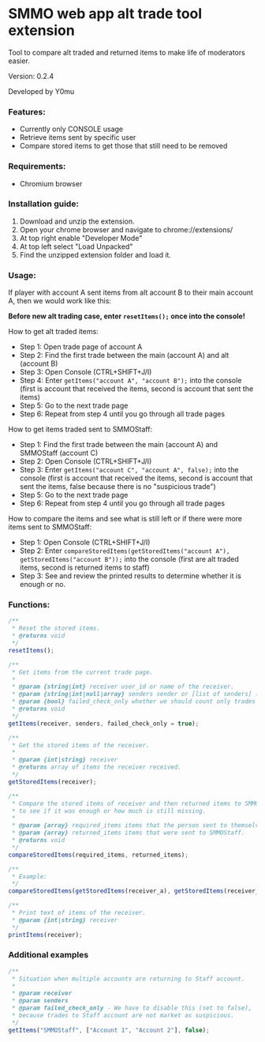 # SMMO web app alt trade tool extension
Tool to compare alt traded and returned items to make life of moderators easier.

Version: 0.2.4

Developed by Y0mu

### Features:
- Currently only CONSOLE usage
- Retrieve items sent by specific user
- Compare stored items to get those that still need to be removed

### Requirements:
- Chromium browser

### Installation guide:
1. Download and unzip the extension.
2. Open your chrome browser and navigate to chrome://extensions/
3. At top right enable "Developer Mode"
4. At top left select "Load Unpacked"
5. Find the unzipped extension folder and load it.

### Usage:
If player with account A sent items from alt account B to their main account A, then we would work like this:

**Before new alt trading case, enter `resetItems();` once into the console!**

How to get alt traded items:
- Step 1: Open trade page of account A
- Step 2: Find the first trade between the main (account A) and alt (account B)
- Step 3: Open Console (CTRL+SHIFT+J/I)
- Step 4: Enter `getItems("account A", "account B");` into the console (first is account that received the items, second is account that sent the items)
- Step 5: Go to the next trade page
- Step 6: Repeat from step 4 until you go through all trade pages

How to get items traded sent to SMMOStaff:
- Step 1: Find the first trade between the main (account A) and SMMOStaff (account C)
- Step 2: Open Console (CTRL+SHIFT+J/I)
- Step 3: Enter `getItems("account C", "account A", false);` into the console (first is account that received the items, second is account that sent the items, false because there is no "suspicious trade")
- Step 5: Go to the next trade page
- Step 6: Repeat from step 4 until you go through all trade pages

How to compare the items and see what is still left or if there were more items sent to SMMOStaff:
- Step 1: Open Console (CTRL+SHIFT+J/I)
- Step 2: Enter `compareStoredItems(getStoredItems("account A"), getStoredItems("account B"));` into the console  (first are alt traded items, second is returned items to staff)
- Step 3: See and review the printed results to determine whether it is enough or no.

### Functions:
```js
/**
 * Reset the stored items.
 * @returns void
 */
resetItems();
```

```js
/**
 * Get items from the current trade page.
 *
 * @param {string|int} receiver user_id or name of the receiver.
 * @param {string|int|null|array} senders sender or [list of senders] (name, id).
 * @param {bool} failed_check_only whether we should count only trades that are suspicious.
 * @returns void
 */
getItems(receiver, senders, failed_check_only = true);
```

```js
/**
 * Get the stored items of the receiver.
 *
 * @param {int|string} receiver
 * @returns array of items the receiver received.
 */
getStoredItems(receiver);
```

```js
/**
 * Compare the stored items of receiver and then returned items to SMMO staff
 * to see if it was enough or how much is still missing.
 *
 * @param {array} required_items items that the person sent to themselves.
 * @param {array} returned_items items that were sent to SMMOStaff.
 * @returns void
 */
compareStoredItems(required_items, returned_items);

/**
 * Example:
 */
compareStoredItems(getStoredItems(receiver_a), getStoredItems(receiver_b));
```

```js
/**
 * Print text of items of the receiver.
 * @param {int|string} receiver 
 */
printItems(receiver);
```

### Additional examples

```js
/**
 * Situation when multiple accounts are returning to Staff account.
 * 
 * @param receiver
 * @param senders
 * @param failed_check_only - We have to disable this (set to false), 
 * because trades to Staff account are not market as suspicious.
 */
getItems("SMMOStaff", ["Account 1", "Account 2"], false);
```